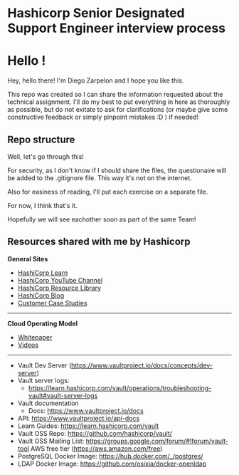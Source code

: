 # Hashicorp Senior Designated Support Engineer interview process

# Hello !

Hey, hello there!
I'm Diego Zarpelon and I hope you like this.

This repo was created so I can share the information requested about the technical assignment.
I'll do my best to put everything in here as thoroughly as possible, but do not exitate to ask for clarifications (or maybe give some constructive feedback or simply pinpoint mistakes :D ) if needed!

## Repo structure

Well, let's go through this!

For security, as I don't know if I should share the files, the questionaire will be added to the .gitignore file. This way it's not on the internet.

Also for easiness of reading, I'll put each exercise on a separate file.

For now, I think that's it.

Hopefully we will see eachother soon as part of the same Team!

## Resources shared with me by Hashicorp

**General Sites**

* [HashiCorp Learn](https://learn.hashicorp.com/)
* [HashiCorp YouTube Channel](https://www.youtube.com/channel/UC-AdvAxaagE9W2f0webyNUQ)
* [HashiCorp Resource Library](https://www.hashicorp.com/resources)
* [HashiCorp Blog](https://www.hashicorp.com/blog)
* [Customer Case Studies](https://www.hashicorp.com/case-studies)

---

**Cloud Operating Model**

* [Whitepaper](https://www.hashicorp.com/cloud-operating-model)
* [Videos
  ](https://www.youtube.com/watch?v=VJxS7-Y0g0I)

---

* Vault Dev Server (https://www.vaultproject.io/docs/concepts/dev-server)
* Vault server logs:
  * https://learn.hashicorp.com/vault/operations/troubleshooting-vault#vault-server-logs
* Vault documentation
  * Docs: https://www.vaultproject.io/docs
* API: https://www.vaultproject.io/api-docs
* Learn Guides: https://learn.hashicorp.com/vault
* Vault OSS Repo: https://github.com/hashicorp/vault/
* Vault OSS Mailing List: https://groups.google.com/forum/#!forum/vault-tool AWS free tier (https://aws.amazon.com/free)
* PostgreSQL Docker Image: https://hub.docker.com/_/postgres/
* LDAP Docker Image: https://github.com/osixia/docker-openldap
